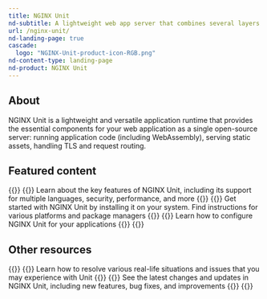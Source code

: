 ```yaml
---
title: NGINX Unit
nd-subtitle: A lightweight web app server that combines several layers of the typical application stack into a single component
url: /nginx-unit/
nd-landing-page: true
cascade:
  logo: "NGINX-Unit-product-icon-RGB.png"
nd-content-type: landing-page
nd-product: NGINX Unit
---
```


## About

NGINX Unit is a lightweight and versatile application runtime that provides the essential components for your web application as a single open-source server: running application code (including WebAssembly), serving static assets, handling TLS and request routing.

## Featured content

{{<card-section  isFeaturedSection="true">}}
  {{<card title="Key features" titleUrl="/nginx-unit/keyfeatures/" isFullSize="true" icon="unplug">}}
    Learn about the key features of NGINX Unit, including its support for multiple languages, security, performance, and more
  {{</card >}}
  {{<card title="Installation" titleUrl="/nginx-unit/installation/" isFullSize="true">}}
    Get started with NGINX Unit by installing it on your system. Find instructions for various platforms and package managers
  {{</card >}}
  {{<card title="Configuration" titleUrl="/nginx-unit/configuration/" isFullSize="true">}}
    Learn how to configure NGINX Unit for your applications
  {{</card >}}
{{</card-section>}}

## Other resources

{{<card-section >}}
  {{<card title="How-to guides" titleUrl="/nginx-unit/howto/" isFullSize="true">}}
    Learn how to resolve various real-life situations and issues that you may experience with Unit
  {{</card >}}
  {{<card title="Changelog" titleUrl="/nginx-unit/changes/" isFullSize="true" icon="file-clock">}}
    See the latest changes and updates in NGINX Unit, including new features, bug fixes, and improvements
  {{</card >}}
{{</card-section>}}
